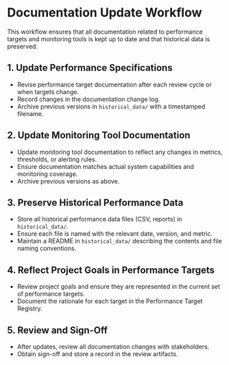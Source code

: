 # Documentation Update Workflow

This workflow ensures that all documentation related to performance targets and monitoring tools is kept up to date and that historical data is preserved.

## 1. Update Performance Specifications
- Revise performance target documentation after each review cycle or when targets change.
- Record changes in the documentation change log.
- Archive previous versions in `historical_data/` with a timestamped filename.

## 2. Update Monitoring Tool Documentation
- Update monitoring tool documentation to reflect any changes in metrics, thresholds, or alerting rules.
- Ensure documentation matches actual system capabilities and monitoring coverage.
- Archive previous versions as above.

## 3. Preserve Historical Performance Data
- Store all historical performance data files (CSV, reports) in `historical_data/`.
- Ensure each file is named with the relevant date, version, and metric.
- Maintain a README in `historical_data/` describing the contents and file naming conventions.

## 4. Reflect Project Goals in Performance Targets
- Review project goals and ensure they are represented in the current set of performance targets.
- Document the rationale for each target in the Performance Target Registry.

## 5. Review and Sign-Off
- After updates, review all documentation changes with stakeholders.
- Obtain sign-off and store a record in the review artifacts. 